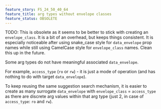 ```yaml
---
feature_story: FS_24_50_40_64
feature_title: arg types without envelope classes
feature_status: OBSOLETE
---
```


TODO: This is obsolete as it seems to be better to stick with creating an `envelope_class`.
      It is a bit of an overhead, but keeps things consistent.
      It is especially noticeable after using snake_case style for `data_envelope` prop names while still
      using CamelCase style for `envelope_class` names.
      Clean this up in the future.

Some arg types do not have meaningful associated `data_envelope`.

For example, `access_type` (`ro` or `rw`) - it is just a mode of operation
(and has nothing to do with target `data_envelope`).

To keep reusing the same suggestion search mechanism,
it is easier to create as many surrogate `data_envelope` with `envelope_class` = `access_type`
as there are discrete arg values within that arg type (just 2, in case of `access_type`: `ro` and `rw`).
